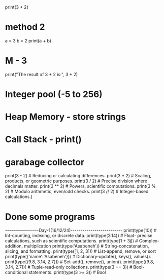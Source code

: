 print(3 + 2)
# method 2
a = 3
b = 2
print(a + b)
# M - 3
print("The result of 3 + 2 is:", 3 + 2)
# Integer pool (-5 to 256)
# Heap Memory - store strings
# Call Stack - print()
# garabage collector
print(3 - 2)   # Reducing or calculating differences.
print(3 * 2)   # Scaling, products, or geometric purposes.
print(3 / 2)   # Precise division where decimals matter.
print(3 ** 2)  # Powers, scientific computations.
print(3 % 2)   # Modulo arithmetic, even/odd checks.
print(3 // 2)  # Integer-based calculations.)
# Done some programs 
-----------------Day-1(16/12/24)--------------------------
print(type(10))                  # Int-counting, indexing, or discrete data.
print(type(3.14))                # Float- precise calculations, such as scientific computations.
print(type(1 + 3j))              # Complex- addition, multiplication
print(type('Asabeneh'))          # String-concatenation, slicing, and formatting.
print(type([1, 2, 3]))           # List-append, remove, or sort 
print(type({'name':'Asabeneh'})) # Dictionary-update(), keys(), values().
print(type({9.8, 3.14, 2.7}))    # Set-add(), remove(), union().
print(type((9.8, 3.14, 2.7)))    # Tuple-read-only collections.
print(type(3 == 3))              # Bool-  conditional statements.
print(type(3 >= 3))              # Bool
